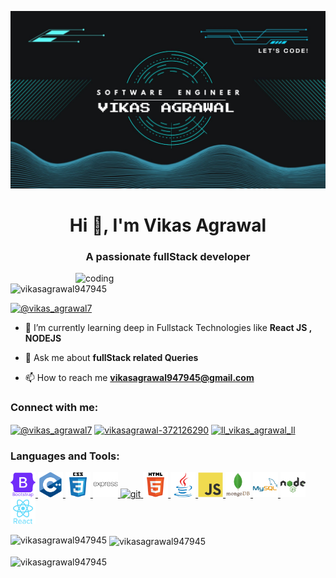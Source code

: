 ![logo](https://github.com/vikasagrawal947945/vikasagrawal947945/blob/main/WhatsApp%20Image%202024-05-09%20at%201.12.51%20PM.jpeg)
<h1 align="center">Hi 👋, I'm Vikas Agrawal</h1>
<h3 align="center">A passionate fullStack developer</h3>
<img align="right" alt= "coding" width="400px" src="https://encrypted-tbn0.gstatic.com/images?q=tbn:ANd9GcTrbmLd7_YxMWW5d4FvNPUyQYEF4LUkTLW0-i00WfhwQA&s">

<p align="left"> <img src="https://komarev.com/ghpvc/?username=vikasagrawal947945&label=Profile%20views&color=0e75b6&style=flat" alt="vikasagrawal947945" /> </p>

<p align="left"> <a href="https://twitter.com/@vikas_agrawal7" target="blank"><img src="https://img.shields.io/twitter/follow/@vikas_agrawal7?logo=twitter&style=for-the-badge" alt="@vikas_agrawal7" /></a> </p>

- 🌱 I’m currently learning deep in Fullstack Technologies like **React JS , NODEJS**

- 💬 Ask me about **fullStack related Queries**

- 📫 How to reach me **vikasagrawal947945@gmail.com**

<h3 align="left">Connect with me:</h3>
<p align="left">
<a href="https://twitter.com/@vikas_agrawal7" target="blank"><img align="center" src="https://raw.githubusercontent.com/rahuldkjain/github-profile-readme-generator/master/src/images/icons/Social/twitter.svg" alt="@vikas_agrawal7" height="30" width="40" /></a>
<a href="https://linkedin.com/in/vikasagrawal-372126290" target="blank"><img align="center" src="https://raw.githubusercontent.com/rahuldkjain/github-profile-readme-generator/master/src/images/icons/Social/linked-in-alt.svg" alt="vikasagrawal-372126290" height="30" width="40" /></a>
<a href="https://instagram.com/ll_vikas_agrawal_ll" target="blank"><img align="center" src="https://raw.githubusercontent.com/rahuldkjain/github-profile-readme-generator/master/src/images/icons/Social/instagram.svg" alt="ll_vikas_agrawal_ll" height="30" width="40" /></a>
</p>

<h3 align="left">Languages and Tools:</h3>
<p align="left"> <a href="https://getbootstrap.com" target="_blank" rel="noreferrer"> <img src="https://raw.githubusercontent.com/devicons/devicon/master/icons/bootstrap/bootstrap-plain-wordmark.svg" alt="bootstrap" width="40" height="40"/> </a> <a href="https://www.w3schools.com/cpp/" target="_blank" rel="noreferrer"> <img src="https://raw.githubusercontent.com/devicons/devicon/master/icons/cplusplus/cplusplus-original.svg" alt="cplusplus" width="40" height="40"/> </a> <a href="https://www.w3schools.com/css/" target="_blank" rel="noreferrer"> <img src="https://raw.githubusercontent.com/devicons/devicon/master/icons/css3/css3-original-wordmark.svg" alt="css3" width="40" height="40"/> </a> <a href="https://expressjs.com" target="_blank" rel="noreferrer"> <img src="https://raw.githubusercontent.com/devicons/devicon/master/icons/express/express-original-wordmark.svg" alt="express" width="40" height="40"/> </a> <a href="https://git-scm.com/" target="_blank" rel="noreferrer"> <img src="https://www.vectorlogo.zone/logos/git-scm/git-scm-icon.svg" alt="git" width="40" height="40"/> </a> <a href="https://www.w3.org/html/" target="_blank" rel="noreferrer"> <img src="https://raw.githubusercontent.com/devicons/devicon/master/icons/html5/html5-original-wordmark.svg" alt="html5" width="40" height="40"/> </a> <a href="https://www.java.com" target="_blank" rel="noreferrer"> <img src="https://raw.githubusercontent.com/devicons/devicon/master/icons/java/java-original.svg" alt="java" width="40" height="40"/> </a> <a href="https://developer.mozilla.org/en-US/docs/Web/JavaScript" target="_blank" rel="noreferrer"> <img src="https://raw.githubusercontent.com/devicons/devicon/master/icons/javascript/javascript-original.svg" alt="javascript" width="40" height="40"/> </a> <a href="https://www.mongodb.com/" target="_blank" rel="noreferrer"> <img src="https://raw.githubusercontent.com/devicons/devicon/master/icons/mongodb/mongodb-original-wordmark.svg" alt="mongodb" width="40" height="40"/> </a> <a href="https://www.mysql.com/" target="_blank" rel="noreferrer"> <img src="https://raw.githubusercontent.com/devicons/devicon/master/icons/mysql/mysql-original-wordmark.svg" alt="mysql" width="40" height="40"/> </a> <a href="https://nodejs.org" target="_blank" rel="noreferrer"> <img src="https://raw.githubusercontent.com/devicons/devicon/master/icons/nodejs/nodejs-original-wordmark.svg" alt="nodejs" width="40" height="40"/> </a> <a href="https://reactjs.org/" target="_blank" rel="noreferrer"> <img src="https://raw.githubusercontent.com/devicons/devicon/master/icons/react/react-original-wordmark.svg" alt="react" width="40" height="40"/> </a> </p>

<p><img align="left" src="https://github-readme-stats.vercel.app/api/top-langs?username=vikasagrawal947945&show_icons=true&locale=en&layout=compact" alt="vikasagrawal947945" /></p>

<p>&nbsp;<img align="center" src="https://github-readme-stats.vercel.app/api?username=vikasagrawal947945&show_icons=true&locale=en" alt="vikasagrawal947945" /></p>

<p><img align="center" src="https://github-readme-streak-stats.herokuapp.com/?user=vikasagrawal947945&" alt="vikasagrawal947945" /></p>

